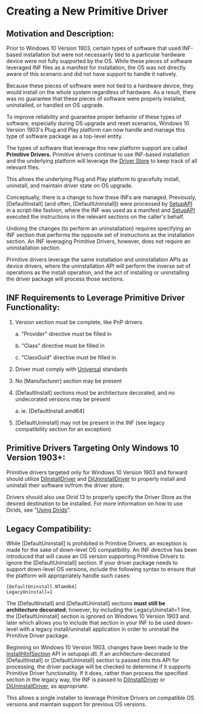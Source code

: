 # Creating a New Primitive Driver

## Motivation and Description:

Prior to Windows 10 Version 1903, certain types of software that used INF-based installation but were not necessarily tied to a particular hardware device were not fully supported by the OS. While these pieces of software leveraged INF files as a manifest for installation, the OS was not directly aware of this scenario and did not have support to handle it natively. 

Because these pieces of software were not tied to a hardware device, they would install on the whole system regardless of hardware. As a result, there was no guarantee that these pieces of software were properly installed, uninstalled, or handled on OS upgrade.

To improve reliability and guarantee proper behavior of these types of software, especially during OS upgrade and reset scenarios, Windows 10 Version 1903's Plug and Play platform can now handle and manage this type of software package as a top-level entity. 

The types of software that leverage this new platform support are called **Primitive Drivers.** Primitive drivers continue to use INF-based installation and the underlying platform will leverage the [Driver Store](https://docs.microsoft.com/en-us/windows-hardware/drivers/install/driver-store) to keep track of all relevant files. 

This allows the underlying Plug and Play platform to gracefully install, uninstall, and maintain driver state on OS upgrade.

Conceptually, there is a change to how these INFs are managed. Previously, \[DefaultInstall\] (and often, \[DefaultUninstall\]) were processed by [SetupAPI](https://docs.microsoft.com/en-us/windows-hardware/drivers/install/setupapi) in a script-like fashion, where the INF was used as a manifest and [SetupAPI](https://docs.microsoft.com/en-us/windows-hardware/drivers/install/setupapi) executed the instructions in the relevant sections on the caller's behalf. 

Undoing the changes (to perform an uninstallation) requires specifying an INF section that performs the opposite set of instructions as the installation section. An INF leveraging Primitive Drivers, however, does not require an uninstallation section. 

Primitive drivers leverage the same installation and uninstallation APIs as device drivers, where the uninstallation API will perform the inverse set of operations as the install operation, and the act of installing or uninstalling the driver package will process those sections.

## INF Requirements to Leverage Primitive Driver Functionality:

1.  Version section must be complete, like PnP drivers

    a.  "Provider" directive must be filled in

    b.  "Class" directive must be filled in

    c.  "ClassGuid" directive must be filled in

2.  Driver must comply with [Universal](https://docs.microsoft.com/en-us/windows-hardware/drivers/develop/getting-started-with-universal-drivers) standards

3.  No \[Manufacturer\] section may be present

4.  \[DefaultInstall\] sections must be architecture decorated, and no undecorated versions may be present

    a.  ie. \[DefaultInstall.amd64\]

5.  \[DefaultUninstall\] may not be present in the INF (see legacy compatibility section for an exception)

## Primitive Drivers Targeting Only Windows 10 Version 1903+:

Primitive drivers targeted only for Windows 10 Version 1903 and forward should utilize [DiInstallDriver](https://docs.microsoft.com/en-us/windows/desktop/api/newdev/nf-newdev-diinstalldriverw) and [DiUninstallDriver](https://docs.microsoft.com/en-us/windows/desktop/api/newdev/nf-newdev-diuninstalldriverw) to properly install and uninstall their software in/from the driver store. 

Drivers should also use Dirid 13 to properly specify the Driver Store as the desired destination to be installed. For more information on how to use Dirids, see "[Using Dirids](https://docs.microsoft.com/en-us/windows-hardware/drivers/install/using-dirids)".

## Legacy Compatibility:

While \[DefaultUninstall\] is prohibited in Primitive Drivers, an exception is made for the sake of down-level OS compatibility. An INF directive has been introduced that will cause an OS version supporting Primitive Drivers to ignore the \[DefaultUninstall\] section. If your driver package needs to support down-level OS versions, include the following syntax to ensure that the platform will appropriately handle such cases:

```
[DefaultUninstall.NTamd64]
LegacyUninstall=1
```

The \[DefaultInstall\] and \[DefaultUninstall\] sections **must still be architecture decorated**; however, by including the LegacyUninstall=1 line, the \[DefaultUninstall\] section is ignored on Windows 10 Version 1903 and later which allows you to include that section in your INF to be used down-level with a legacy install/uninstall application in order to uninstall the Primitive Driver package.

Beginning on Windows 10 Version 1903, changes have been made to the [InstallHInfSection](https://docs.microsoft.com/en-us/windows/desktop/api/setupapi/nf-setupapi-installhinfsectionw) API in setupapi.dll. If an architecture-decorated \[DefaultInstall\] or
\[DefaultUninstall\] section is passed into this API for processing, the driver package will be checked to determine if it supports Primitive Driver functionality. If it does, rather than process the specified section in the legacy way, the INF is passed to [DiInstallDriver](https://docs.microsoft.com/en-us/windows/desktop/api/newdev/nf-newdev-diinstalldrivera) or [DiUninstallDriver](https://docs.microsoft.com/en-us/windows/desktop/api/newdev/nf-newdev-diuninstalldriverw),  as appropriate. 

This allows a single installer to leverage Primitive Drivers on compatible OS versions and maintain support for previous OS versions.
